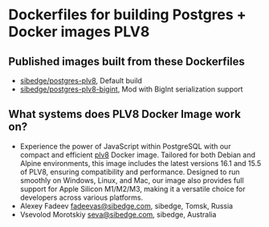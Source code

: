 # Dockerfiles for building Postgres + Docker images PLV8
## Published images built from these Dockerfiles
* [sibedge/postgres-plv8](https://hub.docker.com/r/sibedge/postgres-plv8), Default build
* [sibedge/postgres-plv8-bigint](https://hub.docker.com/r/sibedge/postgres-plv8), Mod with BigInt serialization support
## What systems does PLV8 Docker Image work on?
* Experience the power of JavaScript within PostgreSQL with our compact and efficient [plv8]([url](https://github.com/plv8/plv8)) Docker image. Tailored for both Debian and Alpine environments, this image includes the latest versions 16.1 and 15.5 of PLV8, ensuring compatibility and performance. Designed to run smoothly on Windows, Linux, and Mac, our image also provides full support for Apple Silicon M1/M2/M3, making it a versatile choice for developers across various platforms.
* Alexey Fadeev fadeevas@sibedge.com, sibedge, Tomsk, Russia
* Vsevolod Morotskiy seva@sibedge.com, sibedge, Australia
